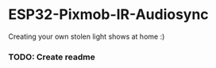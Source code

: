 # ESP32-Pixmob-IR-Audiosync
Creating your own stolen light shows at home :)

### TODO: Create readme